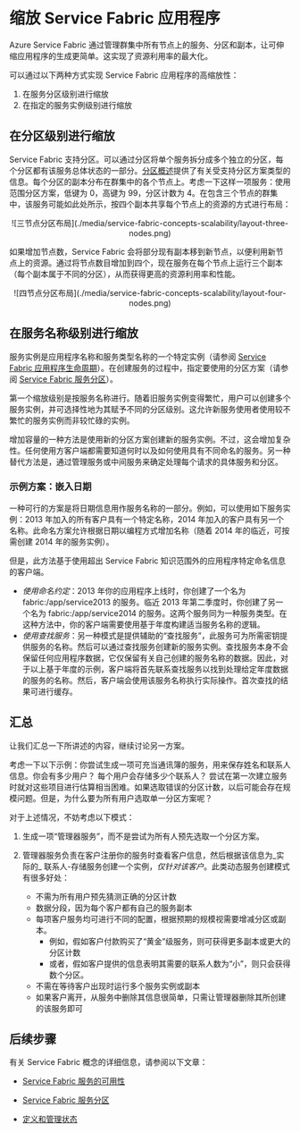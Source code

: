 <properties
    pageTitle="Service Fabric 服务的可伸缩性 | Azure"
    description="介绍如何缩放 Service Fabric 服务"
    services="service-fabric"
    documentationcenter=".net"
    author="masnider"
    manager="timlt"
    editor="" />
<tags
    ms.assetid="ed324f23-242f-47b7-af1a-e55c839e7d5d"
    ms.service="service-fabric"
    ms.devlang="dotnet"
    ms.topic="article"
    ms.tgt_pltfrm="NA"
    ms.workload="NA"
    ms.date="12/30/2016"
    wacn.date="02/20/2017"
    ms.author="masnider" />

# 缩放 Service Fabric 应用程序
Azure Service Fabric 通过管理群集中所有节点上的服务、分区和副本，让可伸缩应用程序的生成更简单。这实现了资源利用率的最大化。

可以通过以下两种方式实现 Service Fabric 应用程序的高缩放性：

1. 在服务分区级别进行缩放
2. 在指定的服务实例级别进行缩放

## 在分区级别进行缩放
Service Fabric 支持分区。可以通过分区将单个服务拆分成多个独立的分区，每个分区都有该服务总体状态的一部分。[分区概述](/documentation/articles/service-fabric-concepts-partitioning/)提供了有关受支持分区方案类型的信息。每个分区的副本分布在群集中的各个节点上。考虑一下这样一项服务：使用范围分区方案，低键为 0，高键为 99，分区计数为 4。在包含三个节点的群集中，该服务可能如此处所示，按四个副本共享每个节点上的资源的方式进行布局：

<center> 
![三节点分区布局](./media/service-fabric-concepts-scalability/layout-three-nodes.png) 
</center>

如果增加节点数，Service Fabric 会将部分现有副本移到新节点，以便利用新节点上的资源。通过将节点数目增加到四个，现在服务在每个节点上运行三个副本（每个副本属于不同的分区），从而获得更高的资源利用率和性能。

<center> 
![四节点分区布局](./media/service-fabric-concepts-scalability/layout-four-nodes.png) 
</center>

## 在服务名称级别进行缩放
服务实例是应用程序名称和服务类型名称的一个特定实例（请参阅 [Service Fabric 应用程序生命周期](/documentation/articles/service-fabric-application-lifecycle/)）。在创建服务的过程中，指定要使用的分区方案（请参阅 [Service Fabric 服务分区](/documentation/articles/service-fabric-concepts-partitioning/)）。

第一个缩放级别是按服务名称进行。随着旧服务实例变得繁忙，用户可以创建多个服务实例，并可选择性地为其赋予不同的分区级别。这允许新服务使用者使用较不繁忙的服务实例而非较忙碌的实例。

增加容量的一种方法是使用新的分区方案创建新的服务实例。不过，这会增加复杂性。任何使用方客户端都需要知道何时以及如何使用具有不同命名的服务。另一种替代方法是，通过管理服务或中间服务来确定处理每个请求的具体服务和分区。

### 示例方案：嵌入日期
一种可行的方案是将日期信息用作服务名称的一部分。例如，可以使用如下服务实例：2013 年加入的所有客户具有一个特定名称，2014 年加入的客户具有另一个名称。此命名方案允许根据日期以编程方式增加名称（随着 2014 年的临近，可按需创建 2014 年的服务实例）。

但是，此方法基于使用超出 Service Fabric 知识范围外的应用程序特定命名信息的客户端。

* *使用命名约定*：2013 年你的应用程序上线时，你创建了一个名为 fabric:/app/service2013 的服务。临近 2013 年第二季度时，你创建了另一个名为 fabric:/app/service2014 的服务。这两个服务同为一种服务类型。在这种方法中，你的客户端需要使用基于年度构建适当服务名称的逻辑。
* *使用查找服务*：另一种模式是提供辅助的“查找服务”，此服务可为所需密钥提供服务的名称。然后可以通过查找服务创建新的服务实例。查找服务本身不会保留任何应用程序数据，它仅保留有关自己创建的服务名称的数据。因此，对于以上基于年度的示例，客户端将首先联系查找服务以找到处理给定年度数据的服务的名称。然后，客户端会使用该服务名称执行实际操作。首次查找的结果可进行缓存。

## 汇总
让我们汇总一下所讲述的内容，继续讨论另一方案。

考虑一下以下示例：你尝试生成一项可充当通讯簿的服务，用来保存姓名和联系人信息。你会有多少用户？ 每个用户会存储多少个联系人？ 尝试在第一次建立服务时就对这些项目进行估算相当困难。如果选取错误的分区计数，以后可能会存在规模问题。但是，为什么要为所有用户选取单一分区方案呢？

对于上述情况，不妨考虑以下模式：

1. 生成一项“管理器服务”，而不是尝试为所有人预先选取一个分区方案。

2. 管理器服务负责在客户注册你的服务时查看客户信息，然后根据该信息为_实际的_ 联系人-存储服务创建一个实例，_仅针对该客户_。此类动态服务创建模式有很多好处：

    * 不需为所有用户预先猜测正确的分区计数
    * 数据分段，因为每个客户都有自己的服务副本
    * 每项客户服务均可进行不同的配置，根据预期的规模视需要增减分区或副本。
      * 例如，假如客户付款购买了“黄金”级服务，则可获得更多副本或更大的分区计数
      * 或者，假如客户提供的信息表明其需要的联系人数为“小”，则只会获得数个分区。
    * 不需在等待客户出现时运行多个服务实例或副本
    * 如果客户离开，从服务中删除其信息很简单，只需让管理器删除其所创建的该服务即可

## 后续步骤
有关 Service Fabric 概念的详细信息，请参阅以下文章：

- [Service Fabric 服务的可用性](/documentation/articles/service-fabric-availability-services/)

- [Service Fabric 服务分区](/documentation/articles/service-fabric-concepts-partitioning/)

- [定义和管理状态](/documentation/articles/service-fabric-concepts-state/)
 

<!---HONumber=Mooncake_0213_2017-->
<!--Update_Description: add "汇总" section-->
